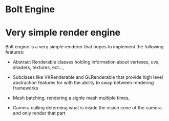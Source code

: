 Bolt Engine
=====

# Very simple render engine

Bolt engine is a very simple renderer that hopes to implement the following features:

- Abstract Renderable classes holding information about vertexes, uvs, shaders, textures, ect..., 

- Subclases like VKRenderable and GLRenderable that provide high level abstraction features for with the ability to swap between rendering frameworks

- Mesh batching, rendering a signle mash multiple times,

- Camera culling determing what is inside the vision cone of the camera and only render that part
